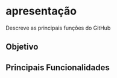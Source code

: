 # apresentação
Descreve as principais funções do GitHub

## Objetivo

## Principais Funcionalidades
